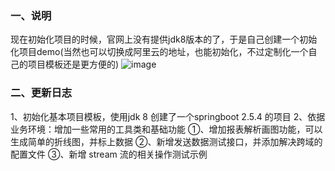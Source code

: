 
### 一、说明
现在初始化项目的时候，官网上没有提供jdk8版本的了，于是自己创建一个初始化项目demo(当然也可以切换成阿里云的地址，也能初始化，不过定制化一个自己的项目模板还是更方便的)
![image](https://github.com/user-attachments/assets/9fd88121-fd79-4a6d-88a4-6ec6a20b455c)

### 二、更新日志

1、初始化基本项目模板，使用jdk 8 创建了一个springboot 2.5.4 的项目
2、依据业务环境：增加一些常用的工具类和基础功能
    ①、增加报表解析画图功能，可以生成简单的折线图，并标上数据
    ②、新增发送数据测试接口，并添加解决跨域的配置文件
    ③、新增 stream 流的相关操作测试示例
